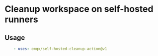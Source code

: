 # Cleanup workspace on self-hosted runners

## Usage

```yaml
    - uses: emqx/self-hosted-cleanup-action@v1
```
